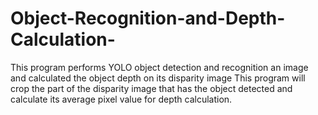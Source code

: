 # Object-Recognition-and-Depth-Calculation-
This program performs YOLO object detection and recognition an image and calculated the object depth on its disparity image
This program will crop the part of the disparity image that has the object detected and calculate its average pixel value for depth calculation.  
